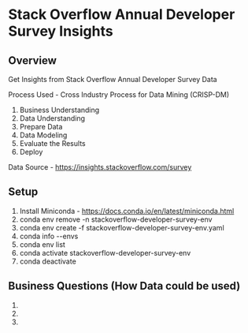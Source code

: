 # Stack Overflow Annual Developer Survey Insights

## Overview
Get Insights from Stack Overflow Annual Developer Survey Data

Process Used - Cross Industry Process for Data Mining (CRISP-DM)
1. Business Understanding
2. Data Understanding
3. Prepare Data
4. Data Modeling
5. Evaluate the Results
6. Deploy

Data Source - https://insights.stackoverflow.com/survey

## Setup
1. Install Miniconda - https://docs.conda.io/en/latest/miniconda.html
2. conda env remove -n stackoverflow-developer-survey-env
3. conda env create -f stackoverflow-developer-survey-env.yaml
4. conda info --envs
5. conda env list
6. conda activate stackoverflow-developer-survey-env
7. conda deactivate

## Business Questions (How Data could be used)
1.
2.
3.
